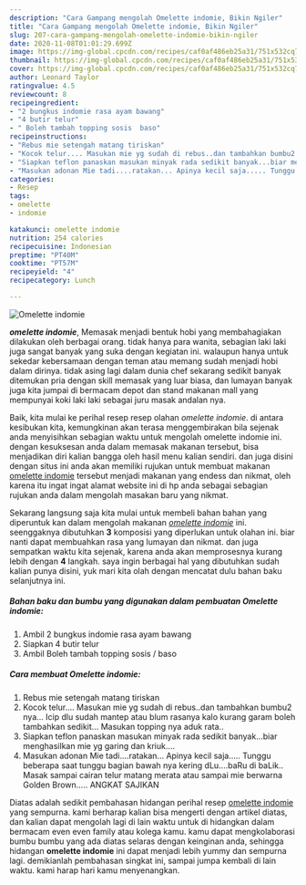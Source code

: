 ```yaml
---
description: "Cara Gampang mengolah Omelette indomie, Bikin Ngiler"
title: "Cara Gampang mengolah Omelette indomie, Bikin Ngiler"
slug: 207-cara-gampang-mengolah-omelette-indomie-bikin-ngiler
date: 2020-11-08T01:01:29.699Z
image: https://img-global.cpcdn.com/recipes/caf0af486eb25a31/751x532cq70/omelette-indomie-foto-resep-utama.jpg
thumbnail: https://img-global.cpcdn.com/recipes/caf0af486eb25a31/751x532cq70/omelette-indomie-foto-resep-utama.jpg
cover: https://img-global.cpcdn.com/recipes/caf0af486eb25a31/751x532cq70/omelette-indomie-foto-resep-utama.jpg
author: Leonard Taylor
ratingvalue: 4.5
reviewcount: 8
recipeingredient:
- "2 bungkus indomie rasa ayam bawang"
- "4 butir telur"
- " Boleh tambah topping sosis  baso"
recipeinstructions:
- "Rebus mie setengah matang tiriskan"
- "Kocok telur.... Masukan mie yg sudah di rebus..dan tambahkan bumbu2 nya... Icip dlu sudah mantep atau blum rasanya kalo kurang garam boleh tambahkan sedikit... Masukan topping nya aduk rata.."
- "Siapkan teflon panaskan masukan minyak rada sedikit banyak...biar menghasilkan mie yg garing dan kriuk...."
- "Masukan adonan Mie tadi....ratakan... Apinya kecil saja..... Tunggu beberapa saat tunggu bagian bawah nya kering dLu....baRu di baLik.. Masak sampai cairan telur matang merata atau sampai mie berwarna Golden Brown..... ANGKAT SAJIKAN"
categories:
- Resep
tags:
- omelette
- indomie

katakunci: omelette indomie 
nutrition: 254 calories
recipecuisine: Indonesian
preptime: "PT40M"
cooktime: "PT57M"
recipeyield: "4"
recipecategory: Lunch

---
```



![Omelette indomie](https://img-global.cpcdn.com/recipes/caf0af486eb25a31/751x532cq70/omelette-indomie-foto-resep-utama.jpg)

<b><i>omelette indomie</i></b>, Memasak menjadi bentuk hobi yang membahagiakan dilakukan oleh berbagai orang. tidak hanya para wanita, sebagian laki laki juga sangat banyak yang suka dengan kegiatan ini. walaupun hanya untuk sekedar kebersamaan dengan teman atau memang sudah menjadi hobi dalam dirinya. tidak asing lagi dalam dunia chef sekarang sedikit banyak ditemukan pria dengan skill memasak yang luar biasa, dan lumayan banyak juga kita jumpai di bermacam depot dan stand makanan mall yang mempunyai koki laki laki sebagai juru masak andalan nya.

Baik, kita mulai ke perihal resep resep olahan <i>omelette indomie</i>. di antara kesibukan kita, kemungkinan akan terasa menggembirakan bila sejenak anda menyisihkan sebagian waktu untuk mengolah omelette indomie ini. dengan kesuksesan anda dalam memasak makanan tersebut, bisa menjadikan diri kalian bangga oleh hasil menu kalian sendiri. dan juga disini dengan situs ini anda akan memiliki rujukan untuk membuat makanan <u>omelette indomie</u> tersebut menjadi makanan yang endess dan nikmat, oleh karena itu ingat ingat alamat website ini di hp anda sebagai sebagian rujukan anda dalam mengolah masakan baru yang nikmat.




Sekarang langsung saja kita mulai untuk membeli bahan bahan yang diperuntuk kan dalam mengolah makanan <u><i>omelette indomie</i></u> ini. seenggaknya dibutuhkan <b>3</b> komposisi yang diperlukan untuk olahan ini. biar nanti dapat membuahkan rasa yang lumayan dan nikmat. dan juga sempatkan waktu kita sejenak, karena anda akan memprosesnya kurang lebih dengan <b>4</b> langkah. saya ingin berbagai hal yang dibutuhkan sudah kalian punya disini, yuk mari kita olah dengan mencatat dulu bahan baku selanjutnya ini.

<!--inarticleads1-->

##### Bahan baku dan bumbu yang digunakan dalam pembuatan Omelette indomie:

1. Ambil 2 bungkus indomie rasa ayam bawang
1. Siapkan 4 butir telur
1. Ambil  Boleh tambah topping sosis / baso




<!--inarticleads2-->

##### Cara membuat Omelette indomie:

1. Rebus mie setengah matang tiriskan
1. Kocok telur.... Masukan mie yg sudah di rebus..dan tambahkan bumbu2 nya... Icip dlu sudah mantep atau blum rasanya kalo kurang garam boleh tambahkan sedikit... Masukan topping nya aduk rata..
1. Siapkan teflon panaskan masukan minyak rada sedikit banyak...biar menghasilkan mie yg garing dan kriuk....
1. Masukan adonan Mie tadi....ratakan... Apinya kecil saja..... Tunggu beberapa saat tunggu bagian bawah nya kering dLu....baRu di baLik.. Masak sampai cairan telur matang merata atau sampai mie berwarna Golden Brown..... ANGKAT SAJIKAN




Diatas adalah sedikit pembahasan hidangan perihal resep <u>omelette indomie</u> yang sempurna. kami berharap kalian bisa mengerti dengan artikel diatas, dan kalian dapat mengolah lagi di lain waktu untuk di hidangkan dalam bermacam even even family atau kolega kamu. kamu dapat mengkolaborasi bumbu bumbu yang ada diatas selaras dengan keinginan anda, sehingga hidangan <b>omelette indomie</b> ini dapat menjadi lebih yummy dan sempurna lagi. demikianlah pembahasan singkat ini, sampai jumpa kembali di lain waktu. kami harap hari kamu menyenangkan.

